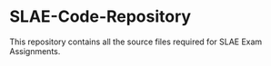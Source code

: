 # SLAE-Code-Repository
This repository contains all the source files required for SLAE Exam Assignments.
